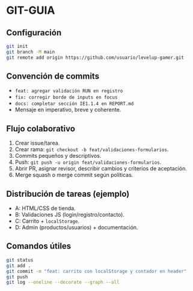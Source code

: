 
# GIT-GUIA

## Configuración
```bash
git init
git branch -M main
git remote add origin https://github.com/usuario/levelup-gamer.git
```

## Convención de commits
- `feat: agregar validación RUN en registro`
- `fix: corregir borde de inputs en focus`
- `docs: completar sección IE1.1.4 en REPORT.md`
- Mensaje en imperativo, breve y coherente.

## Flujo colaborativo
1. Crear issue/tarea.
2. Crear rama: `git checkout -b feat/validaciones-formularios`.
3. Commits pequeños y descriptivos.
4. Push: `git push -u origin feat/validaciones-formularios`.
5. Abrir PR, asignar revisor, describir cambios y criterios de aceptación.
6. Merge squash o merge commit según políticas.

## Distribución de tareas (ejemplo)
- A: HTML/CSS de tienda.
- B: Validaciones JS (login/registro/contacto).
- C: Carrito + `localStorage`.
- D: Admin (productos/usuarios) + documentación.

## Comandos útiles
```bash
git status
git add .
git commit -m "feat: carrito con localStorage y contador en header"
git push
git log --oneline --decorate --graph --all
```

